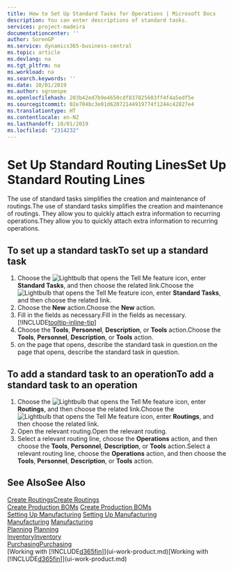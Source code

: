 ```yaml
---
title: How to Set Up Standard Tasks for Operations | Microsoft Docs
description: You can enter descriptions of standard tasks.
services: project-madeira
documentationcenter: ''
author: SorenGP
ms.service: dynamics365-business-central
ms.topic: article
ms.devlang: na
ms.tgt_pltfrm: na
ms.workload: na
ms.search.keywords: ''
ms.date: 10/01/2019
ms.author: sgroespe
ms.openlocfilehash: 203b42ed7b9e4650cdf837825603ff4f4a5edf5e
ms.sourcegitcommit: 02e704bc3e01d62072144919774f1244c42827e4
ms.translationtype: HT
ms.contentlocale: en-NZ
ms.lasthandoff: 10/01/2019
ms.locfileid: "2314232"
---
```

# <a name="set-up-standard-routing-lines"></a><span data-ttu-id="25ca9-103">Set Up Standard Routing Lines</span><span class="sxs-lookup"><span data-stu-id="25ca9-103">Set Up Standard Routing Lines</span></span>
<span data-ttu-id="25ca9-104">The use of standard tasks simplifies the creation and maintenance of routings.</span><span class="sxs-lookup"><span data-stu-id="25ca9-104">The use of standard tasks simplifies the creation and maintenance of routings.</span></span> <span data-ttu-id="25ca9-105">They allow you to quickly attach extra information to recurring operations.</span><span class="sxs-lookup"><span data-stu-id="25ca9-105">They allow you to quickly attach extra information to recurring operations.</span></span>

## <a name="to-set-up-a-standard-task"></a><span data-ttu-id="25ca9-106">To set up a standard task</span><span class="sxs-lookup"><span data-stu-id="25ca9-106">To set up a standard task</span></span>
1. <span data-ttu-id="25ca9-107">Choose the ![Lightbulb that opens the Tell Me feature](media/ui-search/search_small.png "Tell me what you want to do") icon, enter **Standard Tasks**, and then choose the related link.</span><span class="sxs-lookup"><span data-stu-id="25ca9-107">Choose the ![Lightbulb that opens the Tell Me feature](media/ui-search/search_small.png "Tell me what you want to do") icon, enter **Standard Tasks**, and then choose the related link.</span></span>
2. <span data-ttu-id="25ca9-108">Choose the **New** action.</span><span class="sxs-lookup"><span data-stu-id="25ca9-108">Choose the **New** action.</span></span>
3. <span data-ttu-id="25ca9-109">Fill in the fields as necessary.</span><span class="sxs-lookup"><span data-stu-id="25ca9-109">Fill in the fields as necessary.</span></span> [!INCLUDE[tooltip-inline-tip](includes/tooltip-inline-tip_md.md)]
4. <span data-ttu-id="25ca9-110">Choose the **Tools**, **Personnel**, **Description**, or **Tools** action.</span><span class="sxs-lookup"><span data-stu-id="25ca9-110">Choose the **Tools**, **Personnel**, **Description**, or **Tools** action.</span></span>
5. <span data-ttu-id="25ca9-111">on the page that opens, describe the standard task in question.</span><span class="sxs-lookup"><span data-stu-id="25ca9-111">on the page that opens, describe the standard task in question.</span></span>

## <a name="to-add-a-standard-task-to-an-operation"></a><span data-ttu-id="25ca9-112">To add a standard task to an operation</span><span class="sxs-lookup"><span data-stu-id="25ca9-112">To add a standard task to an operation</span></span>
1. <span data-ttu-id="25ca9-113">Choose the ![Lightbulb that opens the Tell Me feature](media/ui-search/search_small.png "Tell me what you want to do") icon, enter **Routings**, and then choose the related link.</span><span class="sxs-lookup"><span data-stu-id="25ca9-113">Choose the ![Lightbulb that opens the Tell Me feature](media/ui-search/search_small.png "Tell me what you want to do") icon, enter **Routings**, and then choose the related link.</span></span>
2. <span data-ttu-id="25ca9-114">Open the relevant routing.</span><span class="sxs-lookup"><span data-stu-id="25ca9-114">Open the relevant routing.</span></span>
3. <span data-ttu-id="25ca9-115">Select a relevant routing line, choose the **Operations** action, and then choose the **Tools**, **Personnel**, **Description**, or **Tools** action.</span><span class="sxs-lookup"><span data-stu-id="25ca9-115">Select a relevant routing line, choose the **Operations** action, and then choose the **Tools**, **Personnel**, **Description**, or **Tools** action.</span></span>

## <a name="see-also"></a><span data-ttu-id="25ca9-116">See Also</span><span class="sxs-lookup"><span data-stu-id="25ca9-116">See Also</span></span>  
[<span data-ttu-id="25ca9-117">Create Routings</span><span class="sxs-lookup"><span data-stu-id="25ca9-117">Create Routings</span></span>](production-how-to-create-routings.md)  
<span data-ttu-id="25ca9-118">[Create Production BOMs](production-how-to-create-production-boms.md)   </span><span class="sxs-lookup"><span data-stu-id="25ca9-118">[Create Production BOMs](production-how-to-create-production-boms.md)   </span></span>  
<span data-ttu-id="25ca9-119">[Setting Up Manufacturing](production-configure-production-processes.md) </span><span class="sxs-lookup"><span data-stu-id="25ca9-119">[Setting Up Manufacturing](production-configure-production-processes.md) </span></span>  
<span data-ttu-id="25ca9-120">[Manufacturing](production-manage-manufacturing.md)  </span><span class="sxs-lookup"><span data-stu-id="25ca9-120">[Manufacturing](production-manage-manufacturing.md)  </span></span>  
<span data-ttu-id="25ca9-121">[Planning](production-planning.md) </span><span class="sxs-lookup"><span data-stu-id="25ca9-121">[Planning](production-planning.md) </span></span>  
[<span data-ttu-id="25ca9-122">Inventory</span><span class="sxs-lookup"><span data-stu-id="25ca9-122">Inventory</span></span>](inventory-manage-inventory.md)  
[<span data-ttu-id="25ca9-123">Purchasing</span><span class="sxs-lookup"><span data-stu-id="25ca9-123">Purchasing</span></span>](purchasing-manage-purchasing.md)  
<span data-ttu-id="25ca9-124">[Working with [!INCLUDE[d365fin](includes/d365fin_md.md)]](ui-work-product.md)</span><span class="sxs-lookup"><span data-stu-id="25ca9-124">[Working with [!INCLUDE[d365fin](includes/d365fin_md.md)]](ui-work-product.md)</span></span>  
